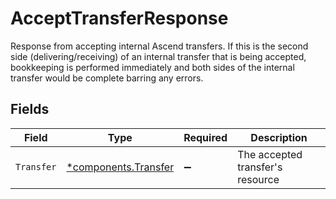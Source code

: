 # AcceptTransferResponse

Response from accepting internal Ascend transfers. If this is the second side (delivering/receiving) of an internal transfer that is being accepted, bookkeeping is performed immediately and both sides of the internal transfer would be complete barring any errors.


## Fields

| Field                                                       | Type                                                        | Required                                                    | Description                                                 |
| ----------------------------------------------------------- | ----------------------------------------------------------- | ----------------------------------------------------------- | ----------------------------------------------------------- |
| `Transfer`                                                  | [*components.Transfer](../../models/components/transfer.md) | :heavy_minus_sign:                                          | The accepted transfer's resource                            |